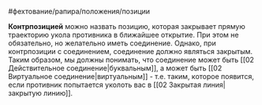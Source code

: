 #фехтование/рапира/положения/позиции 

**Контрпозицией** можно назвать позицию, которая закрывает прямую траекторию укола противника в ближайшее открытие. При этом не обязательно, но желательно иметь соединение. Однако, при контрпозиции с соединением, соединение должно являться закрытым. Таким образом, мы должны понимать, что соединение может быть [[02 Действительное соединение|буквальным]], а может быть [[02 Виртуальное соединение|виртуальным]] - т.е. таким, которое появится, если противник попытается уколоть вас в [[02 Закрытая линия|закрытую линию]].